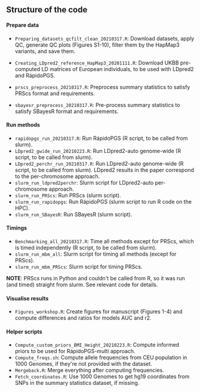 ## Structure of the code


#### Prepare data

- `Preparing_datasets_qcfilt_clean_20210317.R`: Download datasets, apply QC, generate QC plots (Figures S1-10), filter them by the HapMap3 variants, and save them. 

- `Creating_LDpred2_reference_HapMap3_20201111.R`: Download UKBB pre-computed LD matrices of European individuals, to be used with LDpred2 and RápidoPGS.

- `prscs_preprocess_20210317.R`: Preprocess summary statistics to satisfy PRScs format and requirements.

- `sbayesr_preprocess_20210317.R`: Pre-process summary statistics to satisfy SBayesR format and requirements.


#### Run methods

- `rapidopgs_run_20210317.R`: Run RápidoPGS (R script, to be called from slurm).
- `LDpred2_gwide_run_20210223.R`: Run LDpred2-auto genome-wide (R script, to be called from slurm). 
- `LDpred2_perchr_run_20210317.R`: Run LDpred2-auto genome-wide (R script, to be called from slurm). LDpred2 results in the paper correspond to the per-chromosome approach.
- `slurm_run_ldpred2perchr`: Slurm script for LDpred2-auto per-chromosome approach.
- `slurm_run_PRScs`: Run PRScs (slurm script).
- `slurm_run_rapidopgs`: Run RápidoPGS (slurm script to run R code on the HPC).
- `slurm_run_SBayesR`: Run SBayesR (slurm script).


#### Timings

- `Benchmarking_all_20210317.R`: Time all methods except for PRScs, which is timed independently (R script, to be called from slurm).
- `slurm_run_mbm_all`: Slurm script for timing all methods (except for PRScs).
- `slurm_run_mbm_PRScs`: Slurm script for timing PRScs.

**NOTE**: PRScs runs in Python and couldn't be called from R, so it was run (and timed) straight from slurm. See relevant code for details.


#### Visualise results

- `Figures_workshop.R`: Create figures for manuscript (Figures 1-4) and compute differences and ratios for models AUC and r2.


#### Helper scripts

- `Compute_custom_priors_BMI_Height_20210223.R`: Compute informed priors to be used for RápidoPGS-multi approach.
- `Compute_freqs.sh`: Compute allele frequencies from CEU population in 1000 Genomes, if they're not provided with the dataset.
- `Mergeback.R`: Merge everything after computing frequencies.
- `Fetch_coordinates.R`: Use 1000 Genomes to get hg19 coordinates from SNPs in the summary statistics dataset, if missing.


